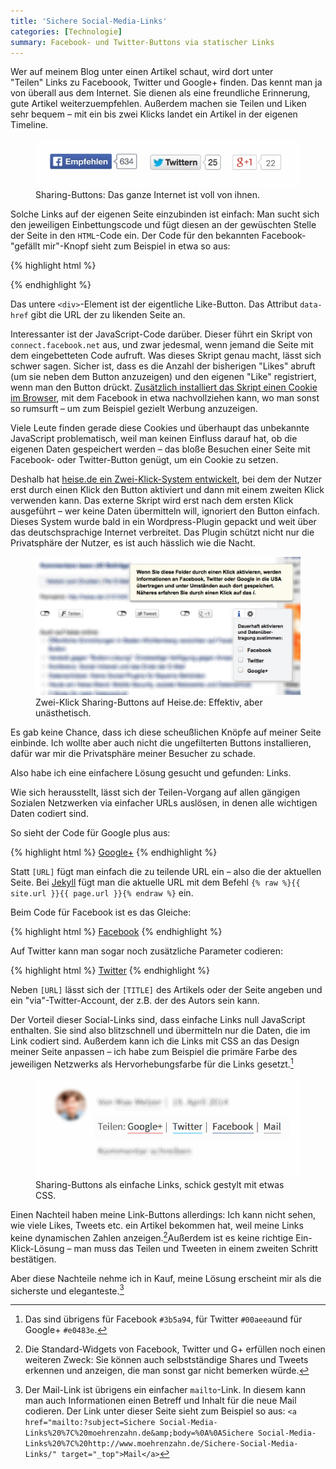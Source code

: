 ```yaml
---
title: 'Sichere Social-Media-Links'
categories: [Technologie]
summary: Facebook- und Twitter-Buttons via statischer Links
---
```


Wer auf meinem Blog unter einen Artikel schaut, wird dort unter "Teilen" Links zu Faceboook, Twitter und Google+ finden. Das kennt man ja von überall aus dem Internet. Sie dienen als eine freundliche Erinnerung, gute Artikel weiterzuempfehlen. Außerdem machen sie Teilen und Liken sehr bequem – mit ein bis zwei Klicks landet ein Artikel in der eigenen Timeline.

<figure><img src='/images/Social%20Sharing/sharing.jpg' /><figcaption>Sharing-Buttons: Das ganze Internet ist voll von ihnen.</figcaption></figure>

Solche Links auf der eigenen Seite einzubinden ist einfach: Man sucht sich den jeweiligen Einbettungscode und fügt diesen an der gewüschten Stelle der Seite in den `HTML`-Code ein. Der Code für den bekannten Facebook-"gefällt mir"-Knopf sieht zum Beispiel in etwa so aus:

{% highlight html %}
<script>
    (function(d, s, id)
    {
      var js, fjs = d.getElementsByTagName(s)[0];
      if (d.getElementById(id)) return;
      js = d.createElement(s); js.id = id;
      js.src = "//connect.facebook.net/de_DE/all.js#xfbml=1&appId=0000000000000";
      fjs.parentNode.insertBefore(js, fjs);
    }
    (document, 'script', 'facebook-jssdk'));
</script>

<div class="fb-like" data-href="http://moehrenzahn.de/" data-layout="button_count" data-action="like" data-show-faces="true" data-share="false"></div>
{% endhighlight %}

Das untere `<div>`-Element ist der eigentliche Like-Button. Das Attribut `data-href` gibt die URL der zu likenden Seite an.

Interessanter ist der JavaScript-Code darüber. Dieser führt ein Skript von `connect.facebook.net` aus, und zwar jedesmal, wenn jemand die Seite mit dem eingebetteten Code aufruft. Was dieses Skript genau macht, lässt sich schwer sagen. Sicher ist, dass es die Anzahl der bisherigen "Likes" abruft (um sie neben dem Button anzuzeigen) und den eigenen "Like" registriert, wenn man den Button drückt. [Zusätzlich installiert das Skript einen Cookie im Browser](https://www.facebook.com/help/206635839404055?q=cookies), mit dem Facebook in etwa nachvollziehen kann, wo man sonst so rumsurft – um zum Beispiel gezielt Werbung anzuzeigen.

Viele Leute finden gerade diese Cookies und überhaupt das unbekannte JavaScript problematisch, weil man keinen Einfluss darauf hat, ob die eigenen Daten gespeichert werden – das bloße Besuchen einer Seite mit Facebook- oder Twitter-Button genügt, um ein Cookie zu setzen.

Deshalb hat [heise.de ein Zwei-Klick-System entwickelt](http://www.heise.demar/ct/artikel/2-Klicks-fuer-mehr-Datenschutz-1333879.html), bei dem der Nutzer erst durch einen Klick den Button aktiviert und dann mit einem zweiten Klick verwenden kann. Das externe Skript wird erst nach dem ersten Klick ausgeführt – wer keine Daten übermitteln will, ignoriert den Button einfach. Dieses System wurde bald in ein Wordpress-Plugin gepackt und weit über das deutschsprachige Internet verbreitet. Das Plugin schützt nicht nur die Privatsphäre der Nutzer, es ist auch hässlich wie die Nacht.

<figure><img src='/images/Social%20Sharing/sharing_2click_heise.jpg' /><figcaption>Zwei-Klick Sharing-Buttons auf Heise.de: Effektiv, aber unästhetisch.</figcaption></figure> 

Es gab keine Chance, dass ich diese scheußlichen Knöpfe auf meiner Seite einbinde. Ich wollte aber auch nicht die ungefilterten Buttons installieren, dafür war mir die Privatsphäre meiner Besucher zu schade.

Also habe ich eine einfachere Lösung gesucht und gefunden: Links.

Wie sich herausstellt, lässt sich der Teilen-Vorgang auf allen gängigen Sozialen Netzwerken via einfacher URLs auslösen, in denen alle wichtigen Daten codiert sind.

So sieht der Code für Google plus aus:

{% highlight html %}
<a href="https://plus.google.com/share?url=[URL]">Google+</a>
{% endhighlight %}

Statt `[URL]` fügt man einfach die zu teilende URL ein – also die der aktuellen Seite. Bei [Jekyll](http://jekyllrb.com) fügt man die aktuelle URL mit dem Befehl `{% raw %}{{ site.url }}{{ page.url }}{% endraw %}` ein.

Beim Code für Facebook ist es das Gleiche:

{% highlight html %}
<a href="http://facebook.com/sharer.php?u=[URL]">Facebook</a>
{% endhighlight %}

Auf Twitter kann man sogar noch zusätzliche Parameter codieren:

{% highlight html %}
<a href="http://twitter.com/intent/tweet?url=[URL]&amp;text=[TITLE]&amp;via=[ACCOUNT]">Twitter</a>
{% endhighlight %}

Neben `[URL]` lässt sich der `[TITLE]` des Artikels oder der Seite angeben und ein "via"-Twitter-Account, der z.B. der des Autors sein kann.

Der Vorteil dieser Social-Links sind, dass einfache Links null JavaScript enthalten. Sie sind also blitzschnell und übermitteln nur die Daten, die im Link codiert sind. Außerdem kann ich die Links mit CSS an das Design meiner Seite anpassen – ich habe zum Beispiel die primäre Farbe des jeweiligen Netzwerks als Hervorhebungsfarbe für die Links gesetzt.[^farben]

[^farben]: Das sind übrigens für Facebook `#3b5a94`, für Twitter `#00aeea`und für Google+ `#e0483e`.

<figure><img src='/images/Social%20Sharing/sharing_moehrenzahn.jpg' /><figcaption>Sharing-Buttons als einfache Links, schick gestylt mit etwas CSS.</figcaption></figure>

Einen Nachteil haben meine Link-Buttons allerdings: Ich kann nicht sehen, wie viele Likes, Tweets etc. ein Artikel bekommen hat, weil meine Links keine dynamischen Zahlen anzeigen.[^2]Außerdem ist es keine richtige Ein-Klick-Lösung – man muss das Teilen und Tweeten in einem zweiten Schritt bestätigen.

[^2]: Die Standard-Widgets von Facebook, Twitter und G+ erfüllen noch einen weiteren Zweck: Sie können auch selbstständige Shares und Tweets erkennen und anzeigen, die man sonst gar nicht bemerken würde.

Aber diese Nachteile nehme ich in Kauf, meine Lösung erscheint mir als die sicherste und eleganteste.[^1]

[^1]: Der Mail-Link ist übrigens ein einfacher `mailto`-Link. In diesem kann man auch Informationen einen Betreff und Inhalt für die neue Mail codieren. Der Link unter dieser Seite sieht zum Beispiel so aus: `<a href="mailto:?subject=Sichere Social-Media-Links%20%7C%20moehrenzahn.de&amp;body=%0A%0ASichere Social-Media-Links%20%7C%20http://www.moehrenzahn.de/Sichere-Social-Media-Links/" target="_top">Mail</a>`